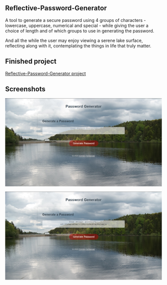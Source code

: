 ## Reflective-Password-Generator

A tool to generate a secure password using 4 groups of characters - lowercase, uppercase, numerical and special - while giving the user a choice of length and of which groups to use in generating the password. 
 
And all the while the user may enjoy viewing a serene lake surface, reflecting along with it, contemplating the things in life that truly matter.

## Finished project

[Reflective-Password-Generator project](https://bohdicave.github.io/Reflective-Password-Generator)

## Screenshots

![Screenshot of the home page](./Assets/pw-generator.png)

![Screenshot after password generation](./Assets/pw-generator2.png)

